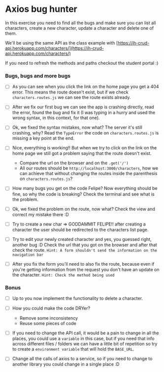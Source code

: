 # Axios bug hunter

In this exercise you need to find all the bugs and make sure you can list all characters, create a new character, update a character and delete one of them.

We'll be using the same API as the class example with [https://ih-crud-api.herokuapp.com/characters/](https://ih-crud-api.herokuapp.com/characters/)

If you need to refresh the methods and paths checkout the student portal :) 

### Bugs, bugs and more bugs

- [ ] As you can see when you click the link on the home page you get a 404 error. This means the route doesn't exist, but if we check `characters.routes.js` we can see the route exists already.

- [ ] After we fix our first bug we can see the app is crashing directly, read the error, found the bug and fix it (I was typing in a hurry and used the wrong syntax, in this context, for that one).

- [ ] Ok, we fixed the syntax mistakes, now what? The server it's still crashing, why? Read the `TypeError` the code on `characters.routes.js` is missing a key point at the end.

- [ ] Nice, everything is working!! But when we try to click on the link on the home page we still got a problem saying that the route doesn't exist.
  - Compare the url on the browser and on the `.get('/')`
  - All our routes should be `http://localhost:3000/characters`, how we can achieve that without changing the routes inside the parenthesis on `characters.routes.js`?

- [ ] How many bugs you get on the code Felipe? Now everything should be fine, so why the code is breaking? Check the terminal and see what is the problem.

- [ ] Ok, we fixed the problem on the route, now what? Check the view and correct my mistake there :D

- [ ] Try to create a new char => GODDAMMIT FELIPE!! after creating a character the user should be redirected to the characters list page.

- [ ] Try to edit your newly created character and yes, you guessed right, another bug :D Check the url that you got on the browser and after that check the route. `Hint: A form shouldn't send the information on the navigation bar`

- [ ] After you fix the form you'll need to also fix the route, because even if you're getting information from the request you don't have an update on the character. `Hint: Check the method being used`

### Bonus

- [ ] Up to you now implement the functionality to delete a character.

- [ ] How you could make the code DRYer?
  - Remove some inconsistency
  - Reuse some pieces of code

- [ ] If you need to change the API call, it would be a pain to change in all the places, you could use a `variable` in this case, but if you need that info across different files / folders we can have a little bit of repetition so try to create a `environment variable` that will hold the `BASE_URL`.

- [ ] Change all the calls of axios to a service, so if you need to change to another library you could change in a single place :D

